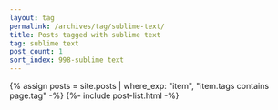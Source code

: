 ```yaml
---
layout: tag
permalink: /archives/tag/sublime-text/
title: Posts tagged with sublime text
tag: sublime text
post_count: 1
sort_index: 998-sublime text
---
```

{% assign posts = site.posts | where_exp: "item", "item.tags contains page.tag" -%}
{%- include post-list.html -%}
